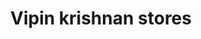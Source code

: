 ---
title: "Vipin krishnan stores"
url: /thiruvananthapuram/vipin-krishnan-stores/
shop: general
---